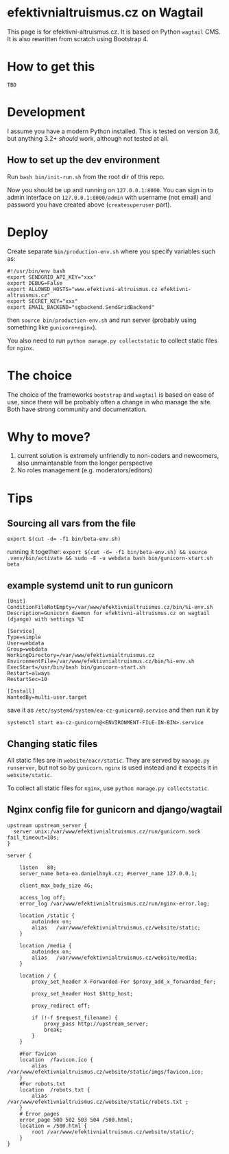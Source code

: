 # efektivnialtruismus.cz on Wagtail

This page is for efektivni-altruismus.cz. It is based on Python `wagtail` CMS. 
It is also rewritten from scratch using Bootstrap 4.

# How to get this
```
TBD
```

# Development
I assume you have a modern Python installed. This is tested on 
version 3.6, but anything 3.2+ _should_ work, 
although not tested at all. 

## How to set up the dev environment

Run `bash bin/init-run.sh` from the root dir of this repo.

Now you should be up and running on `127.0.0.1:8000`. You can sign in to admin interface on `127.0.0.1:8000/admin`
with username (not email) and password you have created above (`createsuperuser` part).

# Deploy
Create separate `bin/production-env.sh` where you specify variables such as:
```
#!/usr/bin/env bash
export SENDGRID_API_KEY="xxx"
export DEBUG=False
export ALLOWED_HOSTS="www.efektivni-altruismus.cz efektivni-altruismus.cz"
export SECRET_KEY="xxx"
export EMAIL_BACKEND="sgbackend.SendGridBackend"
```

then `source bin/production-env.sh` and run server (probably using something like `gunicorn+nginx`).

You also need to run `python manage.py collectstatic` to collect static files for `nginx`.


# The choice
The choice of the frameworks `bootstrap` and `wagtail` is based on ease of use,
since there will be probably often a change in who manage the site. Both
have strong community and documentation. 

# Why to move?
1. current solution is extremely unfriendly to non-coders and newcomers, 
 also unmaintanable from the longer perspective
2. No roles management (e.g. moderators/editors)

# Tips

## Sourcing all vars from the file

`export $(cut -d= -f1 bin/beta-env.sh)`

running it together:
`export $(cut -d= -f1 bin/beta-env.sh) && source .venv/bin/activate && sudo -E -u webdata bash bin/gunicorn-start.sh beta`

## example systemd unit to run gunicorn
```
[Unit]
ConditionFileNotEmpty=/var/www/efektivnialtruismus.cz/bin/%i-env.sh
Description=Gunicorn daemon for efektivni-altruismus.cz on wagtail (django) with settings %I

[Service]
Type=simple
User=webdata
Group=webdata
WorkingDirectory=/var/www/efektivnialtruismus.cz
EnvironmentFile=/var/www/efektivnialtruismus.cz/bin/%i-env.sh
ExecStart=/usr/bin/bash bin/gunicorn-start.sh
Restart=always
RestartSec=10

[Install]
WantedBy=multi-user.target
```
save it as `/etc/systemd/system/ea-cz-gunicorn@.service` and then run it by

```
systemctl start ea-cz-gunicorn@<ENVIRONMENT-FILE-IN-BIN>.service
```

## Changing static files
All static files are in `website/eacr/static`. They are served by `manage.py runserver`,
but not so by `gunicorn`. `nginx` is used instead and it expects it in `website/static`.

To collect all static files for `nginx`, use `python manage.py collectstatic`.

## Nginx config file for gunicorn and django/wagtail
```
upstream upstream_server {
  server unix:/var/www/efektivnialtruismus.cz/run/gunicorn.sock fail_timeout=10s;
}
 
server {
 
    listen   80;
    server_name beta-ea.danielhnyk.cz; #server_name 127.0.0.1;
 
    client_max_body_size 4G;
 
    access_log off;
    error_log /var/www/efektivnialtruismus.cz/run/nginx-error.log;
 
    location /static {
        autoindex on;
        alias   /var/www/efektivnialtruismus.cz/website/static;
    }
    
    location /media {
        autoindex on;
        alias   /var/www/efektivnialtruismus.cz/website/media;
    }
 
    location / {
        proxy_set_header X-Forwarded-For $proxy_add_x_forwarded_for;
 
        proxy_set_header Host $http_host;
 
        proxy_redirect off;
 
        if (!-f $request_filename) {
            proxy_pass http://upstream_server;
            break;
        }
    }

    #For favicon
    location  /favicon.ico {
        alias /var/www/efektivnialtruismus.cz/website/static/imgs/favicon.ico;
    }    
    #For robots.txt
    location  /robots.txt {
        alias /var/www/efektivnialtruismus.cz/website/static/robots.txt ;
    }    
    # Error pages
    error_page 500 502 503 504 /500.html;
    location = /500.html {
        root /var/www/efektivnialtruismus.cz/website/static/;
    }
}
```

